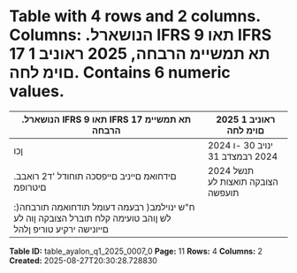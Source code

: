 # Table with 4 rows and 2 columns. Columns: .הנושארל IFRS 9 תאו IFRS 17 תא תמשיימ הרבחה, 2025 ראוניב 1 םוימ לחה. Contains 6 numeric values.

| .הנושארל IFRS 9 תאו IFRS 17 תא תמשיימ הרבחה | 2025 ראוניב 1 םוימ לחה |
|---|---|
| ןכו | 2024 ינויב 30 -ו 2024 רבמצדב 31 | )רבעמ דעומ( 2024 ראוניב 1 םימיל תויפסכ תועפשהו תיאנובשחה תוינידמב םייונישה ירקיע |
| .םידחואמ םייניב םייפסכה תוחודל 'ד2 רואבב םיטרופמ | 2024 תנשל הצובקה תואצות לע תועפשה |
| :)ח"ש ינוילמב( רבעמה דעומל תודחואמה תורבחה לש ןוהב טועימה קלח תוברל הצובקה ןוה לע םייונישה ירקיע טוריפ ןלהל |  |

**Table ID:** table_ayalon_q1_2025_0007_0
**Page:** 11
**Rows:** 4
**Columns:** 2
**Created:** 2025-08-27T20:30:28.728830
